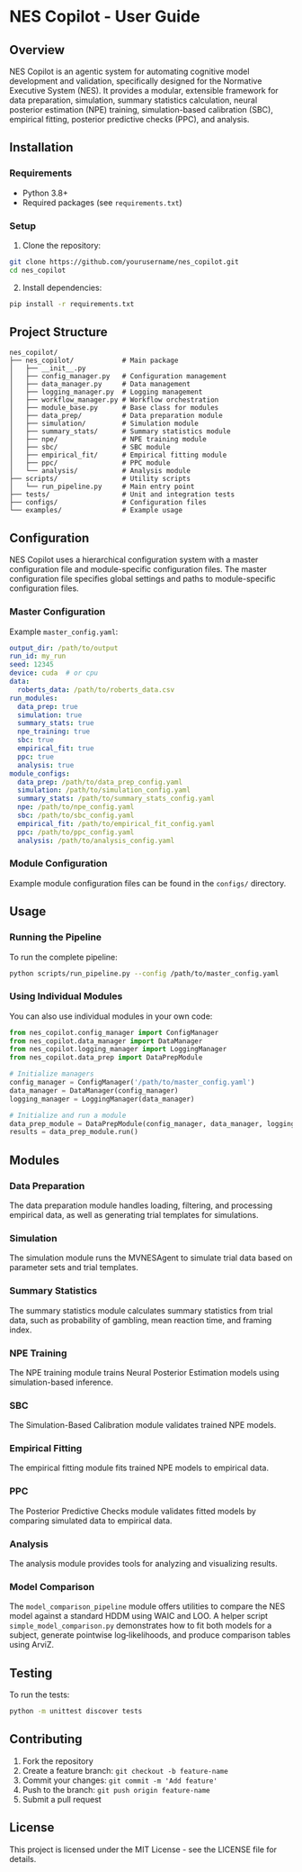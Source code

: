 # NES Copilot - User Guide

## Overview

NES Copilot is an agentic system for automating cognitive model development and validation, specifically designed for the Normative Executive System (NES). It provides a modular, extensible framework for data preparation, simulation, summary statistics calculation, neural posterior estimation (NPE) training, simulation-based calibration (SBC), empirical fitting, posterior predictive checks (PPC), and analysis.

## Installation

### Requirements

- Python 3.8+
- Required packages (see `requirements.txt`)

### Setup

1. Clone the repository:
```bash
git clone https://github.com/yourusername/nes_copilot.git
cd nes_copilot
```

2. Install dependencies:
```bash
pip install -r requirements.txt
```

## Project Structure

```
nes_copilot/
├── nes_copilot/            # Main package
│   ├── __init__.py
│   ├── config_manager.py   # Configuration management
│   ├── data_manager.py     # Data management
│   ├── logging_manager.py  # Logging management
│   ├── workflow_manager.py # Workflow orchestration
│   ├── module_base.py      # Base class for modules
│   ├── data_prep/          # Data preparation module
│   ├── simulation/         # Simulation module
│   ├── summary_stats/      # Summary statistics module
│   ├── npe/                # NPE training module
│   ├── sbc/                # SBC module
│   ├── empirical_fit/      # Empirical fitting module
│   ├── ppc/                # PPC module
│   └── analysis/           # Analysis module
├── scripts/                # Utility scripts
│   └── run_pipeline.py     # Main entry point
├── tests/                  # Unit and integration tests
├── configs/                # Configuration files
└── examples/               # Example usage
```

## Configuration

NES Copilot uses a hierarchical configuration system with a master configuration file and module-specific configuration files. The master configuration file specifies global settings and paths to module-specific configuration files.

### Master Configuration

Example `master_config.yaml`:

```yaml
output_dir: /path/to/output
run_id: my_run
seed: 12345
device: cuda  # or cpu
data:
  roberts_data: /path/to/roberts_data.csv
run_modules:
  data_prep: true
  simulation: true
  summary_stats: true
  npe_training: true
  sbc: true
  empirical_fit: true
  ppc: true
  analysis: true
module_configs:
  data_prep: /path/to/data_prep_config.yaml
  simulation: /path/to/simulation_config.yaml
  summary_stats: /path/to/summary_stats_config.yaml
  npe: /path/to/npe_config.yaml
  sbc: /path/to/sbc_config.yaml
  empirical_fit: /path/to/empirical_fit_config.yaml
  ppc: /path/to/ppc_config.yaml
  analysis: /path/to/analysis_config.yaml
```

### Module Configuration

Example module configuration files can be found in the `configs/` directory.

## Usage

### Running the Pipeline

To run the complete pipeline:

```bash
python scripts/run_pipeline.py --config /path/to/master_config.yaml
```

### Using Individual Modules

You can also use individual modules in your own code:

```python
from nes_copilot.config_manager import ConfigManager
from nes_copilot.data_manager import DataManager
from nes_copilot.logging_manager import LoggingManager
from nes_copilot.data_prep import DataPrepModule

# Initialize managers
config_manager = ConfigManager('/path/to/master_config.yaml')
data_manager = DataManager(config_manager)
logging_manager = LoggingManager(data_manager)

# Initialize and run a module
data_prep_module = DataPrepModule(config_manager, data_manager, logging_manager)
results = data_prep_module.run()
```

## Modules

### Data Preparation

The data preparation module handles loading, filtering, and processing empirical data, as well as generating trial templates for simulations.

### Simulation

The simulation module runs the MVNESAgent to simulate trial data based on parameter sets and trial templates.

### Summary Statistics

The summary statistics module calculates summary statistics from trial data, such as probability of gambling, mean reaction time, and framing index.

### NPE Training

The NPE training module trains Neural Posterior Estimation models using simulation-based inference.

### SBC

The Simulation-Based Calibration module validates trained NPE models.

### Empirical Fitting

The empirical fitting module fits trained NPE models to empirical data.

### PPC

The Posterior Predictive Checks module validates fitted models by comparing simulated data to empirical data.

### Analysis

The analysis module provides tools for analyzing and visualizing results.

### Model Comparison

The `model_comparison_pipeline` module offers utilities to compare the NES model
against a standard HDDM using WAIC and LOO.  A helper script `simple_model_comparison.py`
demonstrates how to fit both models for a subject, generate pointwise
log‑likelihoods, and produce comparison tables using ArviZ.

## Testing

To run the tests:

```bash
python -m unittest discover tests
```

## Contributing

1. Fork the repository
2. Create a feature branch: `git checkout -b feature-name`
3. Commit your changes: `git commit -m 'Add feature'`
4. Push to the branch: `git push origin feature-name`
5. Submit a pull request

## License

This project is licensed under the MIT License - see the LICENSE file for details.
